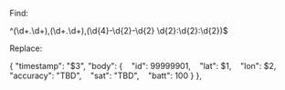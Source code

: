 Find:

^(\d+\.\d+),(\d+\.\d+),(\d{4}-\d{2}-\d{2} \d{2}:\d{2}:\d{2})$

Replace:

{
  "timestamp": "$3",
  "body": {
    "id": 99999901,
    "lat": $1,
    "lon": $2,
    "accuracy": "TBD",
    "sat": "TBD",
    "batt": 100
  }
},